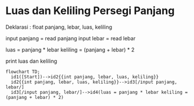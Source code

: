 # Luas dan Keliling Persegi Panjang #

Deklarasi : float panjang, lebar, luas, keliling 

input panjang = read panjang
input lebar = read lebar

luas = panjang * lebar 
keliling = (panjang + lebar) * 2

print luas dan keliling

```mermaid
flowchart TD;
  id1([Start])-->id2{{int panjang, lebar, luas, keliling}}
  id2{{int panjang, lebar, luas, keliling}}-->id3[/input panjang, lebar/]
  id3[/input panjang, lebar/]-->id4(luas = panjang * lebar keliling = (panjang + lebar) * 2)
```
